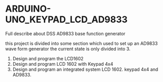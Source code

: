 # ARDUINO-UNO_KEYPAD_LCD_AD9833
Full describe about DSS AD9833 base function generator

this project is divided into some section which used to set up an AD9833 wave form generator
the current state is only divided into 3.

1. Design and program the LCD1602
2. Design and program LCD 1602 with Keypad 4x4
3. Design and program an integrated system LCD 1602. keypad 4x4 and AD9833.

